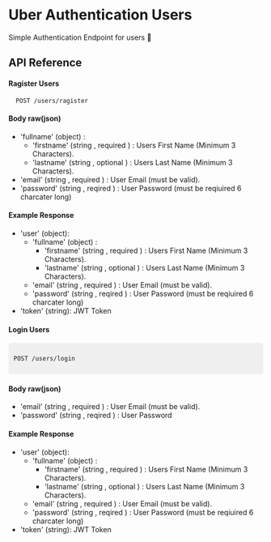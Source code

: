# Uber Authentication Users

Simple Authentication Endpoint for users 🎯

## API Reference

#### Ragister Users

```http
  POST /users/ragister
```

#### Body raw(json)

- 'fullname' (object) :
  - 'firstname' (string , required ) : Users First Name (Minimum 3 Characters).
  - 'lastname' (string , optional ) : Users Last Name (Minimum 3 Characters).
- 'email' (string , required ) : User Email (must be valid).
- 'password' (string , reqired ) : User Password (must be reqiuired 6 charcater long)

#### Example Response

- 'user' (object):
  - 'fullname' (object) :
    - 'firstname' (string , required ) : Users First Name (Minimum 3 Characters).
    - 'lastname' (string , optional ) : Users Last Name (Minimum 3 Characters).
  - 'email' (string , required ) : User Email (must be valid).
  - 'password' (string , reqired ) : User Password (must be reqiuired 6 charcater long)
- 'token' (string): JWT Token

#### Login Users

<div style="background-color: #f0f0f0; padding: 10px; border-radius: 5px;">

```http
POST /users/login
```

</div>

#### Body raw(json)

- 'email' (string , required ) : User Email (must be valid).
- 'password' (string , reqired ) : User Password

#### Example Response

- 'user' (object):
  - 'fullname' (object) :
    - 'firstname' (string , required ) : Users First Name (Minimum 3 Characters).
    - 'lastname' (string , optional ) : Users Last Name (Minimum 3 Characters).
  - 'email' (string , required ) : User Email (must be valid).
  - 'password' (string , reqired ) : User Password (must be reqiuired 6 charcater long)
- 'token' (string): JWT Token

```

```
